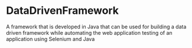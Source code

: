 # DataDrivenFramework

A framework that is developed in Java that can be used for building a data driven framework while automating the web application testing of an application using Selenium and Java
